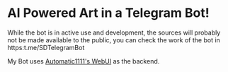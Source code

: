 # AI Powered Art in a Telegram Bot!

While the bot is in active use and development, the sources will probably not be made available to the public, you can check the work of the bot in https:t.me/SDTelegramBot

My Bot uses [Automatic1111's WebUI](https://github.com/AUTOMATIC1111/stable-diffusion-webui) as the backend.






